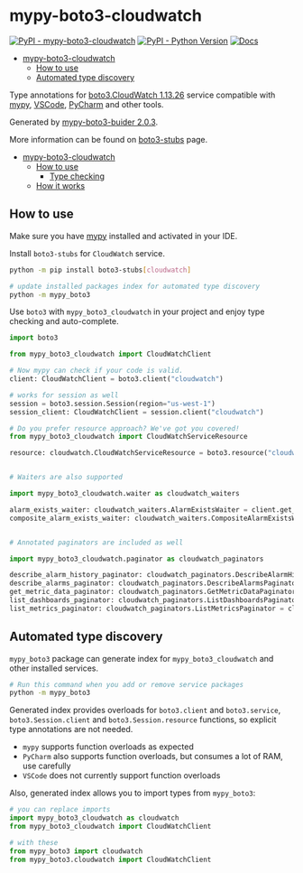 # mypy-boto3-cloudwatch

[![PyPI - mypy-boto3-cloudwatch](https://img.shields.io/pypi/v/mypy-boto3-cloudwatch.svg?color=blue)](https://pypi.org/project/mypy-boto3-cloudwatch)
[![PyPI - Python Version](https://img.shields.io/pypi/pyversions/mypy-boto3-cloudwatch.svg?color=blue)](https://pypi.org/project/mypy-boto3-cloudwatch)
[![Docs](https://img.shields.io/readthedocs/mypy-boto3-builder.svg?color=blue)](https://mypy-boto3-builder.readthedocs.io/)

- [mypy-boto3-cloudwatch](#mypy-boto3-cloudwatch)
  - [How to use](#how-to-use)
  - [Automated type discovery](#automated-type-discovery)


Type annotations for
[boto3.CloudWatch 1.13.26](https://boto3.amazonaws.com/v1/documentation/api/1.13.26/reference/services/cloudwatch.html#CloudWatch) service
compatible with [mypy](https://github.com/python/mypy), [VSCode](https://code.visualstudio.com/),
[PyCharm](https://www.jetbrains.com/pycharm/) and other tools.

Generated by [mypy-boto3-buider 2.0.3](https://github.com/vemel/mypy_boto3_builder).

More information can be found on [boto3-stubs](https://pypi.org/project/boto3-stubs/) page.

- [mypy-boto3-cloudwatch](#mypy-boto3-cloudwatch)
  - [How to use](#how-to-use)
    - [Type checking](#type-checking)
  - [How it works](#how-it-works)

## How to use

Make sure you have [mypy](https://github.com/python/mypy) installed and activated in your IDE.

Install `boto3-stubs` for `CloudWatch` service.

```bash
python -m pip install boto3-stubs[cloudwatch]

# update installed packages index for automated type discovery
python -m mypy_boto3
```

Use `boto3` with `mypy_boto3_cloudwatch` in your project and enjoy type checking and auto-complete.

```python
import boto3

from mypy_boto3_cloudwatch import CloudWatchClient

# Now mypy can check if your code is valid.
client: CloudWatchClient = boto3.client("cloudwatch")

# works for session as well
session = boto3.session.Session(region="us-west-1")
session_client: CloudWatchClient = session.client("cloudwatch")

# Do you prefer resource approach? We've got you covered!
from mypy_boto3_cloudwatch import CloudWatchServiceResource

resource: cloudwatch.CloudWatchServiceResource = boto3.resource("cloudwatch")


# Waiters are also supported

import mypy_boto3_cloudwatch.waiter as cloudwatch_waiters

alarm_exists_waiter: cloudwatch_waiters.AlarmExistsWaiter = client.get_waiter("alarm_exists")
composite_alarm_exists_waiter: cloudwatch_waiters.CompositeAlarmExistsWaiter = client.get_waiter("composite_alarm_exists")


# Annotated paginators are included as well

import mypy_boto3_cloudwatch.paginator as cloudwatch_paginators

describe_alarm_history_paginator: cloudwatch_paginators.DescribeAlarmHistoryPaginator = client.get_paginator("describe_alarm_history")
describe_alarms_paginator: cloudwatch_paginators.DescribeAlarmsPaginator = client.get_paginator("describe_alarms")
get_metric_data_paginator: cloudwatch_paginators.GetMetricDataPaginator = client.get_paginator("get_metric_data")
list_dashboards_paginator: cloudwatch_paginators.ListDashboardsPaginator = client.get_paginator("list_dashboards")
list_metrics_paginator: cloudwatch_paginators.ListMetricsPaginator = client.get_paginator("list_metrics")
```

## Automated type discovery

`mypy_boto3` package can generate index for `mypy_boto3_cloudwatch` and other installed services.

```bash
# Run this command when you add or remove service packages
python -m mypy_boto3
```

Generated index provides overloads for `boto3.client` and `boto3.service`,
`boto3.Session.client` and `boto3.Session.resource` functions,
so explicit type annotations are not needed.

- `mypy` supports function overloads as expected
- `PyCharm` also supports function overloads, but consumes a lot of RAM, use carefully
- `VSCode` does not currently support function overloads

Also, generated index allows you to import types from `mypy_boto3`:

```python
# you can replace imports
import mypy_boto3_cloudwatch as cloudwatch
from mypy_boto3_cloudwatch import CloudWatchClient

# with these
from mypy_boto3 import cloudwatch
from mypy_boto3.cloudwatch import CloudWatchClient
```